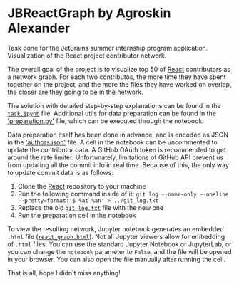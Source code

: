 # JBReactGraph by Agroskin Alexander
Task done for the JetBrains summer internship program application. Visualization of the React project contributor network.

The overall goal of the project is to visualize top 50 of [React](https://github.com/facebook/react) contributors as a network graph. For each two contributos, the more time they have spent together on the project, and the more the files they have worked on overlap, the closer are they going to be in the network.

The solution with detailed step-by-step explanations can be found in the [`task.ipynb`](task.ipynb) file. Additional utils for data preparation can be found in the ['preparation.py'](preparation.py) file, which can be executed through the notebook.

Data preparation itself has been done in advance, and is encoded as JSON in the ['authors.json'](authors.json) file. A cell in the notebook can be uncommented to update the contributor data. A GitHub OAuth token is recommended to get around the rate limiter. Unfortunately, limitations of GitHub API prevent us from updating all the commit info in real time. Because of this, the only way to update commit data is as follows:

1. Clone the [React](https://github.com/facebook/react) repository to your machine
2. Run the following command inside of it: `git log --name-only --oneline --pretty=format:'$ %at %an' > ../git_log.txt`
3. Replace the old [`git_log.txt`](git_log.txt) file with the new one
4. Run the preparation cell in the notebook

To view the resulting network, Jupyter notebook generates an embedded `.html` file ([`react_graph.html`](react_graph.html)). Not all Jupyter viewers allow for embedding of `.html` files. You can use the standard Jupyter Notebook or JupyterLab, or you can change the `notebook` parameter to `False`, and the file will be opened in your browser. You can also open the file manually after running the cell.

That is all, hope I didn't miss anything!
